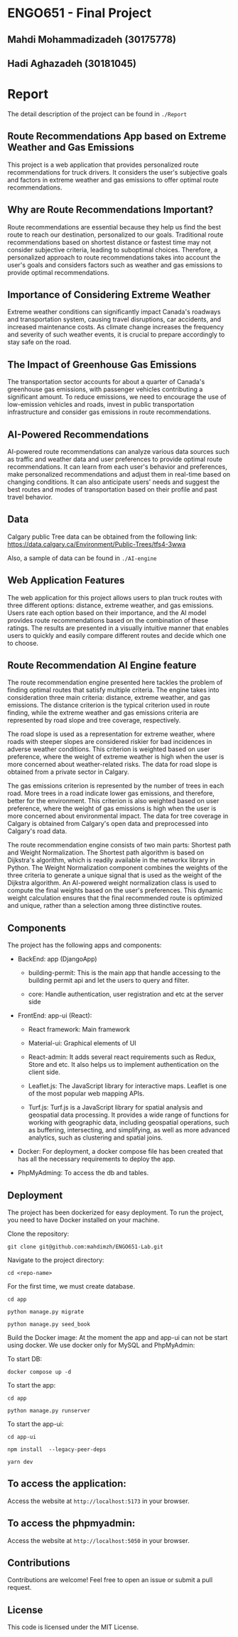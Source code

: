 # ENGO651 - Final Project

## Mahdi Mohammadizadeh (30175778)

## Hadi Aghazadeh (30181045)

# Report

The detail description of the project can be found in `./Report`

## Route Recommendations App based on Extreme Weather and Gas Emissions

This project is a web application that provides personalized route recommendations for truck drivers. It considers the user's subjective goals and factors in extreme weather and gas emissions to offer optimal route recommendations.

## Why are Route Recommendations Important?

Route recommendations are essential because they help us find the best route to reach our destination, personalized to our goals. Traditional route recommendations based on shortest distance or fastest time may not consider subjective criteria, leading to suboptimal choices. Therefore, a personalized approach to route recommendations takes into account the user's goals and considers factors such as weather and gas emissions to provide optimal recommendations.

## Importance of Considering Extreme Weather

Extreme weather conditions can significantly impact Canada's roadways and transportation system, causing travel disruptions, car accidents, and increased maintenance costs. As climate change increases the frequency and severity of such weather events, it is crucial to prepare accordingly to stay safe on the road.

## The Impact of Greenhouse Gas Emissions

The transportation sector accounts for about a quarter of Canada's greenhouse gas emissions, with passenger vehicles contributing a significant amount. To reduce emissions, we need to encourage the use of low-emission vehicles and roads, invest in public transportation infrastructure and consider gas emissions in route recommendations.

## AI-Powered Recommendations

AI-powered route recommendations can analyze various data sources such as traffic and weather data and user preferences to provide optimal route recommendations. It can learn from each user's behavior and preferences, make personalized recommendations and adjust them in real-time based on changing conditions. It can also anticipate users' needs and suggest the best routes and modes of transportation based on their profile and past travel behavior.

## Data

Calgary public Tree data can be obtained from the following link:
https://data.calgary.ca/Environment/Public-Trees/tfs4-3wwa

Also, a sample of data can be found in `./AI-engine`

## Web Application Features

The web application for this project allows users to plan truck routes with three different options: distance, extreme weather, and gas emissions. Users rate each option based on their importance, and the AI model provides route recommendations based on the combination of these ratings. The results are presented in a visually intuitive manner that enables users to quickly and easily compare different routes and decide which one to choose.

## Route Recommendation AI Engine feature

The route recommendation engine presented here tackles the problem of finding optimal routes that satisfy multiple criteria. The engine takes into consideration three main criteria: distance, extreme weather, and gas emissions. The distance criterion is the typical criterion used in route finding, while the extreme weather and gas emissions criteria are represented by road slope and tree coverage, respectively.

The road slope is used as a representation for extreme weather, where roads with steeper slopes are considered riskier for bad incidences in adverse weather conditions. This criterion is weighted based on user preference, where the weight of extreme weather is high when the user is more concerned about weather-related risks. The data for road slope is obtained from a private sector in Calgary.

The gas emissions criterion is represented by the number of trees in each road. More trees in a road indicate lower gas emissions, and therefore, better for the environment. This criterion is also weighted based on user preference, where the weight of gas emissions is high when the user is more concerned about environmental impact. The data for tree coverage in Calgary is obtained from Calgary's open data and preprocessed into Calgary's road data.

The route recommendation engine consists of two main parts: Shortest path and Weight Normalization. The Shortest path algorithm is based on Dijkstra's algorithm, which is readily available in the networkx library in Python. The Weight Normalization component combines the weights of the three criteria to generate a unique signal that is used as the weight of the Dijkstra algorithm. An AI-powered weight normalization class is used to compute the final weights based on the user's preferences. This dynamic weight calculation ensures that the final recommended route is optimized and unique, rather than a selection among three distinctive routes.

## Components

The project has the following apps and components:

- BackEnd: app (DjangoApp)

  - building-permit: This is the main app that handle accessing to the building permit api and let the users to query and filter.

  - core: Handle authentication, user registration and etc at the server side

- FrontEnd: app-ui (React):

  - React framework: Main framework

  - Material-ui: Graphical elements of UI

  - React-admin: It adds several react requirements such as Redux, Store and etc. It also helps us to implement authentication on the client side.

  - Leaflet.js: The JavaScript library for interactive maps. Leaflet is one of the most popular web mapping APIs.

  - Turf.js: Turf.js is a JavaScript library for spatial analysis and geospatial data processing. It provides a wide range of functions for working with geographic data, including geospatial operations, such as buffering, intersecting, and simplifying, as well as more advanced analytics, such as clustering and spatial joins.

- Docker: For deployment, a docker compose file has been created that has all the necessary requirements to deploy the app.

- PhpMyAdming: To access the db and tables.

## Deployment

The project has been dockerized for easy deployment. To run the project, you need to have Docker installed on your machine.

Clone the repository:

`git clone git@github.com:mahdimzh/ENGO651-Lab.git `

Navigate to the project directory:

`cd <repo-name> `

For the first time, we must create database.

`cd app`

`python manage.py migrate`

`python manage.py seed_book`

Build the Docker image:
At the moment the app and app-ui can not be start using docker. We use docker only for MySQL and PhpMyAdmin:

To start DB:

`docker compose up -d`

To start the app:

`cd app`

`python manage.py runserver`

To start the app-ui:

`cd app-ui`

`npm install  --legacy-peer-deps`

`yarn dev`

## To access the application:

Access the website at `http://localhost:5173` in your browser.

## To access the phpmyadmin:

Access the website at `http://localhost:5050` in your browser.

## Contributions

Contributions are welcome! Feel free to open an issue or submit a pull request.

## License

This code is licensed under the MIT License.
